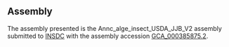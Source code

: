 

Assembly
--------

The assembly presented is the Annc\_alge\_insect\_USDA\_JJB\_V2 assembly
submitted to [INSDC](http://www.insdc.org) with the assembly accession
[GCA\_000385875.2](http://www.ebi.ac.uk/ena/data/view/GCA_000385875.2).
